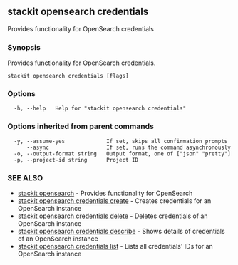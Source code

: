 ## stackit opensearch credentials

Provides functionality for OpenSearch credentials

### Synopsis

Provides functionality for OpenSearch credentials.

```
stackit opensearch credentials [flags]
```

### Options

```
  -h, --help   Help for "stackit opensearch credentials"
```

### Options inherited from parent commands

```
  -y, --assume-yes             If set, skips all confirmation prompts
      --async                  If set, runs the command asynchronously
  -o, --output-format string   Output format, one of ["json" "pretty"]
  -p, --project-id string      Project ID
```

### SEE ALSO

* [stackit opensearch](./stackit_opensearch.md)	 - Provides functionality for OpenSearch
* [stackit opensearch credentials create](./stackit_opensearch_credentials_create.md)	 - Creates credentials for an OpenSearch instance
* [stackit opensearch credentials delete](./stackit_opensearch_credentials_delete.md)	 - Deletes credentials of an OpenSearch instance
* [stackit opensearch credentials describe](./stackit_opensearch_credentials_describe.md)	 - Shows details of credentials of an OpenSearch instance
* [stackit opensearch credentials list](./stackit_opensearch_credentials_list.md)	 - Lists all credentials' IDs for an OpenSearch instance

